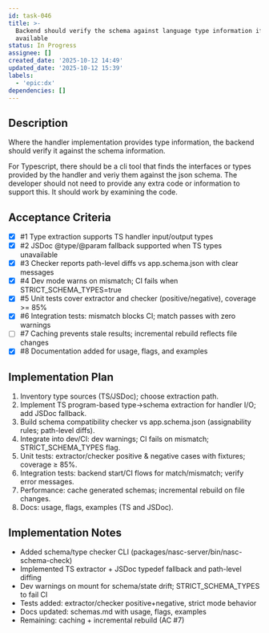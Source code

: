 ```yaml
---
id: task-046
title: >-
  Backend should verify the schema against language type information if
  available
status: In Progress
assignee: []
created_date: '2025-10-12 14:49'
updated_date: '2025-10-12 15:39'
labels:
  - 'epic:dx'
dependencies: []
---
```


## Description

<!-- SECTION:DESCRIPTION:BEGIN -->
Where the handler implementation provides type information, the backend should verify it against the schema information.

For Typescript, there should be a cli tool that finds the interfaces or types provided by the handler and veriy them against the json schema. The developer should not need to provide any extra code or information to support this. It should work by examining the code.
<!-- SECTION:DESCRIPTION:END -->

## Acceptance Criteria
<!-- AC:BEGIN -->
- [x] #1 Type extraction supports TS handler input/output types
- [x] #2 JSDoc @type/@param fallback supported when TS types unavailable
- [x] #3 Checker reports path-level diffs vs app.schema.json with clear messages
- [x] #4 Dev mode warns on mismatch; CI fails when STRICT_SCHEMA_TYPES=true
- [x] #5 Unit tests cover extractor and checker (positive/negative), coverage >= 85%
- [x] #6 Integration tests: mismatch blocks CI; match passes with zero warnings
- [ ] #7 Caching prevents stale results; incremental rebuild reflects file changes
- [x] #8 Documentation added for usage, flags, and examples
<!-- AC:END -->

## Implementation Plan

<!-- SECTION:PLAN:BEGIN -->
1. Inventory type sources (TS/JSDoc); choose extraction path.
2. Implement TS program-based type→schema extraction for handler I/O; add JSDoc fallback.
3. Build schema compatibility checker vs app.schema.json (assignability rules; path-level diffs).
4. Integrate into dev/CI: dev warnings; CI fails on mismatch; STRICT_SCHEMA_TYPES flag.
5. Unit tests: extractor/checker positive & negative cases with fixtures; coverage ≥ 85%.
6. Integration tests: backend start/CI flows for match/mismatch; verify error messages.
7. Performance: cache generated schemas; incremental rebuild on file changes.
8. Docs: usage, flags, examples (TS and JSDoc).
<!-- SECTION:PLAN:END -->

## Implementation Notes

<!-- SECTION:NOTES:BEGIN -->
- Added schema/type checker CLI (packages/nasc-server/bin/nasc-schema-check)
- Implemented TS extractor + JSDoc typedef fallback and path-level diffing
- Dev warnings on mount for schema/state drift; STRICT_SCHEMA_TYPES to fail CI
- Tests added: extractor/checker positive+negative, strict mode behavior
- Docs updated: schemas.md with usage, flags, examples
- Remaining: caching + incremental rebuild (AC #7)
<!-- SECTION:NOTES:END -->
